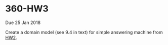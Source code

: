 # 360-HW3
Due 25 Jan 2018

Create a domain model (see 9.4 in text) for simple answering machine from [HW2](https://github.com/CSCI-360-01-2018/360-HW2).
